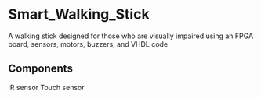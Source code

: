 # Smart_Walking_Stick
A walking stick designed for those who are visually impaired using an FPGA board, sensors, motors, buzzers, and VHDL code
## Components
IR sensor
Touch sensor
